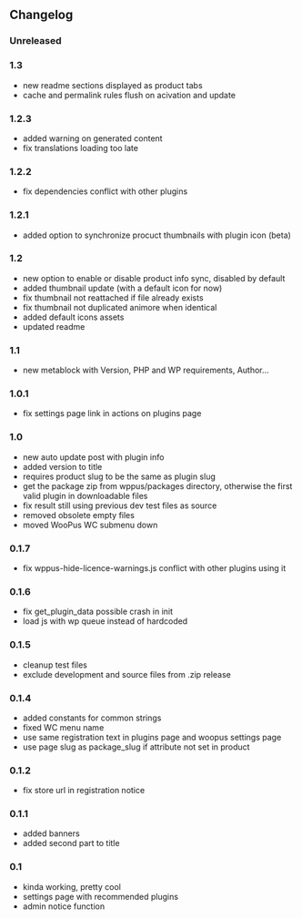 ## Changelog

### Unreleased

### 1.3
* new readme sections displayed as product tabs
* cache and permalink rules flush on acivation and update

### 1.2.3
* added warning on generated content
* fix translations loading too late

### 1.2.2
* fix dependencies conflict with other plugins

### 1.2.1
* added option to synchronize procuct thumbnails with plugin icon (beta)

### 1.2
* new option to enable or disable product info sync, disabled by default
* added thumbnail update (with a default icon for now)
* fix thumbnail not reattached if file already exists
* fix thumbnail not duplicated animore when identical
* added default icons assets
* updated readme

### 1.1
* new metablock with Version, PHP and WP requirements, Author...

### 1.0.1
* fix settings page link in actions on plugins page

### 1.0
* new auto update post with plugin info
* added version to title
* requires product slug to be the same as plugin slug
* get the package zip from wppus/packages directory, otherwise the first valid plugin in downloadable files
* fix result still using previous dev test files as source
* removed obsolete empty files
* moved WooPus WC submenu down

### 0.1.7
* fix wppus-hide-licence-warnings.js conflict with other plugins using it

### 0.1.6
* fix get_plugin_data possible crash in init
* load js with wp queue instead of hardcoded

### 0.1.5
* cleanup test files
* exclude development and source files from .zip release

### 0.1.4
* added constants for common strings
* fixed WC menu name
* use same registration text in plugins page and woopus settings page
* use page slug as package_slug if attribute not set in product

### 0.1.2
* fix store url in registration notice

### 0.1.1
* added banners
* added second part to title

### 0.1
* kinda working, pretty cool
* settings page with recommended plugins
* admin notice function
